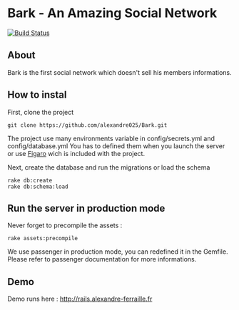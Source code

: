 # Bark - An Amazing Social Network

[![Build Status](https://travis-ci.com/alexandre025/Twithetic.svg?token=ZjFQNPV9JWmqpBcvXRTc&branch=master)](https://travis-ci.com/alexandre025/Twithetic)

## About

Bark is the first social network which doesn't sell his members informations. 

## How to instal

First, clone the project
````
git clone https://github.com/alexandre025/Bark.git
````

The project use many environments variable in config/secrets.yml and config/database.yml
You has to defined them when you launch the server or use [Figaro](https://github.com/laserlemon/figaro) wich is included with the project.

Next, create the database and run the migrations or load the schema
````
rake db:create
rake db:schema:load
````

## Run the server in production mode

Never forget to precompile the assets :
```
rake assets:precompile
````

We use passenger in production mode, you can redefined it in the Gemfile.
Please refer to passenger documentation for more informations.


## Demo

Demo runs here : http://rails.alexandre-ferraille.fr
